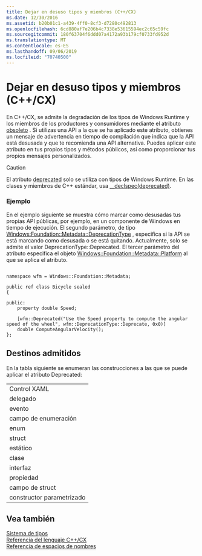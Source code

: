 ```yaml
---
title: Dejar en desuso tipos y miembros (C++/CX)
ms.date: 12/30/2016
ms.assetid: b20b01c1-a439-4ff0-8cf3-d7280c492813
ms.openlocfilehash: 6cd880af7e206b4c7338e53615594ec2c65c59fc
ms.sourcegitcommit: 180f63704f6ddd07a4172a93b179cf0733fd952d
ms.translationtype: MT
ms.contentlocale: es-ES
ms.lasthandoff: 09/06/2019
ms.locfileid: "70740500"
---
```

# <a name="deprecating-types-and-members-ccx"></a>Dejar en desuso tipos y miembros (C++/CX)

En C++/CX, se admite la degradación de los tipos de Windows Runtime y los miembros de los productores y consumidores mediante el atributo [obsoleto](/uwp/api/windows.foundation.metadata.deprecatedattribute) . Si utilizas una API a la que se ha aplicado este atributo, obtienes un mensaje de advertencia en tiempo de compilación que indica que la API está desusada y que te recomienda una API alternativa. Puedes aplicar este atributo en tus propios tipos y métodos públicos, así como proporcionar tus propios mensajes personalizados.

> [!CAUTION]
> El atributo [deprecated](/uwp/api/windows.foundation.metadata.deprecatedattribute) solo se utiliza con tipos de Windows Runtime. En las clases y miembros de C++ estándar, usa [__declspec(deprecated)](../cpp/deprecated-cpp.md).

### <a name="example"></a>Ejemplo

En el ejemplo siguiente se muestra cómo marcar como desusadas tus propias API públicas, por ejemplo, en un componente de Windows en tiempo de ejecución. El segundo parámetro, de tipo [Windows:Foundation::Metadata::DeprecationType](/uwp/api/windows.foundation.metadata.deprecationtype) , especifica si la API se está marcando como desusada o se está quitando. Actualmente, solo se admite el valor DeprecationType::Deprecated. El tercer parámetro del atributo especifica el objeto [Windows::Foundation::Metadata::Platform](/uwp/api/windows.foundation.metadata.platformattribute) al que se aplica el atributo.

```

namespace wfm = Windows::Foundation::Metadata;

public ref class Bicycle sealed
{

public:
    property double Speed;

    [wfm::Deprecated("Use the Speed property to compute the angular speed of the wheel", wfm::DeprecationType::Deprecate, 0x0)]
    double ComputeAngularVelocity();
};
```

## <a name="supported-targets"></a>Destinos admitidos

En la tabla siguiente se enumeran las construcciones a las que se puede aplicar el atributo Deprecated:

| |
|-|
|Control XAML|
|delegado|
|evento|
|campo de enumeración|
|enum|
|struct|
|estático|
|clase|
|interfaz|
|propiedad|
|campo de struct|
|constructor parametrizado|

## <a name="see-also"></a>Vea también

[Sistema de tipos](../cppcx/type-system-c-cx.md)<br/>
[Referencia del lenguaje C++/CX](../cppcx/visual-c-language-reference-c-cx.md)<br/>
[Referencia de espacios de nombres](../cppcx/namespaces-reference-c-cx.md)
